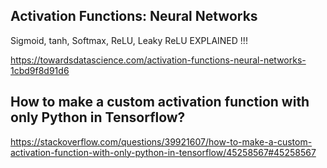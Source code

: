 ## Activation Functions: Neural Networks
Sigmoid, tanh, Softmax, ReLU, Leaky ReLU EXPLAINED !!!

https://towardsdatascience.com/activation-functions-neural-networks-1cbd9f8d91d6

## How to make a custom activation function with only Python in Tensorflow?
https://stackoverflow.com/questions/39921607/how-to-make-a-custom-activation-function-with-only-python-in-tensorflow/45258567#45258567
